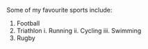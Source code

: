 Some of my favourite sports include:

1. Football
2. Triathlon
    i. Running
    ii. Cycling
    iii. Swimming
3. Rugby

